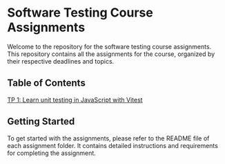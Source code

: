 # Software Testing Course Assignments

Welcome to the repository for the software testing course assignments. This repository contains all the assignments for the course, organized by their respective deadlines and topics.

## Table of Contents

[TP 1: Learn unit testing in JavaScript with Vitest](./TP1/README.md)

## Getting Started

To get started with the assignments, please refer to the README file of each assignment folder. It contains detailed instructions and requirements for completing the assignment.